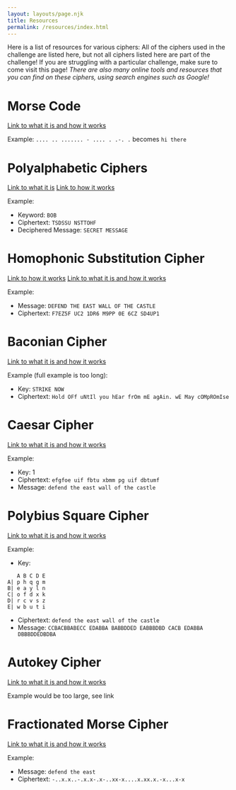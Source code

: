 ```yaml
---
layout: layouts/page.njk
title: Resources
permalink: /resources/index.html
---
```

Here is a list of resources for various ciphers: All of the ciphers used in the challenge are listed here, but not all ciphers listed here are part of the challenge! If you are struggling with a particular challenge, make sure to come visit this page! *There are also many online tools and resources that you can find on these ciphers, using search engines such as Google!*

# Morse Code
[Link to what it is and how it works](https://www.cryptomuseum.com/radio/morse/)

Example:
`.... .. ....... - .... . .-. .` becomes `hi there`

# Polyalphabetic Ciphers
[Link to what it is](https://medium.com/blockgeeks-blog/cryptography-for-dummies-part-3-polyalphabetic-ciphers-c6fbefa3f06c)
[Link to how it works](http://pi.math.cornell.edu/~mec/2003-2004/cryptography/polyalpha/polyalpha.html)

Example:
- Keyword: `BOB`
- Ciphertext: `TSDSSU NSTTOHF`
- Deciphered Message: `SECRET MESSAGE`

# Homophonic Substitution Cipher

[Link to how it works](http://pi.math.cornell.edu/~mec/2003-2004/cryptography/polyalpha/polyalpha.html)
[Link to what it is and how it works](http://practicalcryptography.com/ciphers/classical-era/homophonic-substitution/)

Example:
- Message: `DEFEND THE EAST WALL OF THE CASTLE`
- Ciphertext: `F7EZ5F UC2 1DR6 M9PP 0E 6CZ SD4UP1`

# Baconian Cipher
[Link to what it is and how it works](http://practicalcryptography.com/ciphers/classical-era/baconian/
)

Example (full example is too long):
- Key: `STRIKE NOW`
- Ciphertext: `Hold OFf uNtIl you hEar frOm mE agAin. wE May cOMpROmIse`

# Caesar Cipher
[Link to what it is and how it works](http://practicalcryptography.com/ciphers/classical-era/caesar/
)

Example:
- Key: 1
- Ciphertext: `efgfoe uif fbtu xbmm pg uif dbtumf`
- Message: `defend the east wall of the castle`

# Polybius Square Cipher
[Link to what it is and how it works](http://practicalcryptography.com/ciphers/classical-era/polybius-square/
)

Example:
- Key:
```
   A B C D E
A| p h q g m
B| e a y l n
C| o f d x k
D| r c v s z
E| w b u t i
```
- Ciphertext: `defend the east wall of the castle`
- Message: `CCBACBBABECC EDABBA BABBDDED EABBBDBD CACB EDABBA DBBBDDEDBDBA`

# Autokey Cipher
[Link to what it is and how it works](http://practicalcryptography.com/ciphers/classical-era/autokey/)

Example would be too large, see link

# Fractionated Morse Cipher
[Link to what it is and how it works](http://practicalcryptography.com/ciphers/classical-era/fractionated-morse/)

Example:
- Message: `defend the east`
- Ciphertext: `-..x.x..-.x.x-.x-..xx-x....x.xx.x.-x...x-x`

